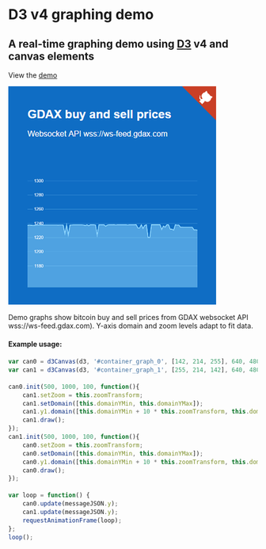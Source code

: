 # D3 v4 graphing demo
## A real-time graphing demo using [D3](https://d3js.org/) v4 and canvas elements

View the [demo](https://opencontributions.github.io/d3_canvas/)

![Alt text](/screenshot.png?raw=true "Screenshot")

Demo graphs show bitcoin buy and sell prices from GDAX websocket API wss://ws-feed.gdax.com).  Y-axis domain and zoom levels adapt to fit data.

#### Example usage:

````javascript
var can0 = d3Canvas(d3, '#container_graph_0', [142, 214, 255], 640, 480);
var can1 = d3Canvas(d3, '#container_graph_1', [255, 214, 142], 640, 480);

can0.init(500, 1000, 100, function(){
    can1.setZoom = this.zoomTransform;
    can1.setDomain([this.domainYMin, this.domainYMax]);
    can1.y1.domain([this.domainYMin + 10 * this.zoomTransform, this.domainYMax - 10 * this.zoomTransform]);
    can1.draw();
});
can1.init(500, 1000, 100, function(){
    can0.setZoom = this.zoomTransform;
    can0.setDomain([this.domainYMin, this.domainYMax]);
    can0.y1.domain([this.domainYMin + 10 * this.zoomTransform, this.domainYMax - 10 * this.zoomTransform]);
    can0.draw();
});

var loop = function() {
    can0.update(messageJSON.y);
    can1.update(messageJSON.y);
    requestAnimationFrame(loop);
};
loop();
````
